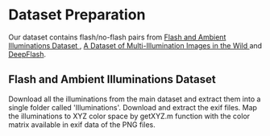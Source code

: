 # Dataset Preparation
Our dataset contains flash/no-flash pairs from [Flash and Ambient Illuminations Dataset
](http://yaksoy.github.io/faid/), [A Dataset of Multi-Illumination Images in the Wild
](https://projects.csail.mit.edu/illumination/) and [DeepFlash](http://graphics.unibas.it/www/flash_no_flash/index.md.html).
## Flash and Ambient Illuminations Dataset
Download all the illuminations from the main dataset and extract them into a single folder called 'Illuminations'. 
Download and extract the exif files.
Map the illuminations to XYZ color space by getXYZ.m function with the color matrix available in exif data of the PNG files. 
 
